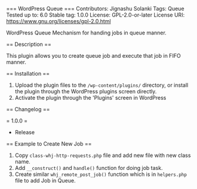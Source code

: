 === WordPress Queue ===
Contributors:      Jignashu Solanki
Tags:              Queue
Tested up to:      6.0
Stable tag:        1.0.0
License:           GPL-2.0-or-later
License URI:       https://www.gnu.org/licenses/gpl-2.0.html

WordPress Queue Mechanism for handing jobs in queue manner.

== Description ==

This plugin allows you to create queue job and execute that job in FIFO manner. 

== Installation ==

1. Upload the plugin files to the `/wp-content/plugins/` directory, or install the plugin through the WordPress plugins screen directly.
2. Activate the plugin through the 'Plugins' screen in WordPress

== Changelog ==

= 1.0.0 =
* Release

== Example to Create New Job == 
1. Copy `class-whj-http-requests.php` file and add new file with new class name.
2. Add `__construct()` and `handle()` function for doing job task.
3. Create similar `whj_remote_post_job()` function which is in `helpers.php` file to add Job in Queue.